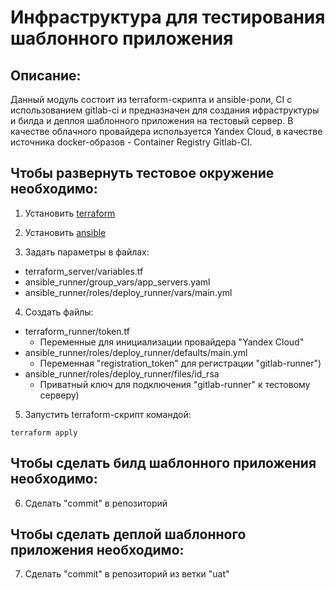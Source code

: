 # Инфраструктура для тестирования шаблонного приложения

## Описание:

Данный модуль состоит из terraform-скрипта и ansible-роли, CI с использованием gitlab-ci и предназначен для создания ифраструктуры и билда и деплоя шаблонного приложения на тестовый сервер. В качестве облачного провайдера используется Yandex Cloud, в качестве источника docker-образов - Container Registry Gitlab-CI.

## Чтобы развернуть тестовое окружение необходимо:

1. Установить [terraform](https://learn.hashicorp.com/tutorials/terraform/install-cli)

2. Установить [ansible](https://docs.ansible.com/ansible/latest/installation_guide/intro_installation.html)

3. Задать параметры в файлах:

- terraform_server/variables.tf
- ansible_runner/group_vars/app_servers.yaml
- ansible_runner/roles/deploy_runner/vars/main.yml

4. Создать файлы:

- terraform_runner/token.tf
  - Переменные для инициализации провайдера "Yandex Cloud"
- ansible_runner/roles/deploy_runner/defaults/main.yml
  - Переменная "registration_token" для регистрации "gitlab-runner")
- ansible_runner/roles/deploy_runner/files/id_rsa
  - Приватный ключ для подключения "gitlab-runner" к тестовому серверу)

5. Запустить terraform-скрипт командой:
```
terraform apply
```
## Чтобы сделать билд шаблонного приложения необходимо:

6. Сделать "commit" в репозиторий

## Чтобы сделать деплой шаблонного приложения необходимо:

7. Сделать "commit" в репозиторий из ветки "uat"
